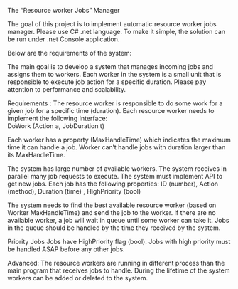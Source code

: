 The “Resource worker Jobs” Manager

The goal of this project is to implement automatic resource worker jobs manager.
Please use C# .net language. 
To make it simple, the solution can be run under .net Console application. 

Below are the requirements of the system:

The main goal is to develop a system that manages incoming jobs and assigns them to workers.
Each worker in the system is a small unit that is responsible to execute job action for a specific duration.
Please pay attention to performance and scalability.
  

Requirements :
The resource worker is responsible to do some work for a given job for a specific time (duration). 
Each resource worker needs to implement the following Interface:   
                DoWork (Action a,  JobDuration t)

Each worker has a property (MaxHandleTime) which indicates the maximum time it can handle a job. Worker can’t handle jobs with duration larger than its MaxHandleTime.

The system has large number of available workers.
The system receives in parallel many job requests to execute.
The system must implement API to get new jobs. 
Each job has the following properties: ID (number), Action (method), Duration (time) , HighPriority (bool)  

The system needs to find the best available resource worker (based on Worker MaxHandleTime) and send the job to the worker. 
If there are no available worker, a job will wait in queue until some worker can take it.
Jobs in the queue should be handled by the time they received by the system.

Priority Jobs
Jobs have HighPriority flag (bool). Jobs  with high priority must be handled ASAP before any other jobs.

Advanced:
The resource workers are running in different process than the main program that receives jobs to handle.
During the lifetime of the system workers can be added or deleted to the system.
